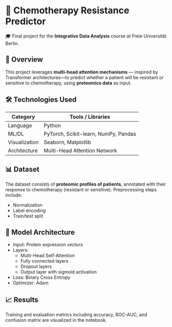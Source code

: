 # 🧬 Chemotherapy Resistance Predictor

🎓 Final project for the **Integrative Data Analysis** course at Freie Universität Berlin.

## 🧠 Overview

This project leverages **multi-head attention mechanisms** — inspired by Transformer architectures—to predict whether a patient will be resistant or sensitive to chemotherapy, using **proteomics data** as input.

## 🛠 Technologies Used

| Category     | Tools / Libraries                       |
|--------------|------------------------------------------|
| Language     | Python                                   |
| ML/DL        | PyTorch, Scikit-learn, NumPy, Pandas     |
| Visualization| Seaborn, Matplotlib                      |
| Architecture | Multi-Head Attention Network             |


## 📊 Dataset

The dataset consists of **proteomic profiles of patients**, annotated with their response to chemotherapy (resistant or sensitive). Preprocessing steps include:

- Normalization
- Label encoding
- Train/test split

## 🧠 Model Architecture

- Input: Protein expression vectors
- Layers:
  - Multi-Head Self-Attention
  - Fully connected layers
  - Dropout layers
  - Output layer with sigmoid activation
- Loss: Binary Cross Entropy
- Optimizer: Adam

## 📈 Results

Training and evaluation metrics including accuracy, ROC-AUC, and confusion matrix are visualized in the notebook.

